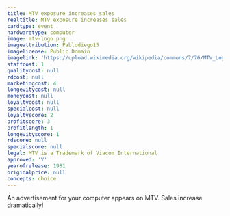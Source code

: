```yaml
---
title: MTV exposure increases sales
realtitle: MTV exposure increases sales
cardtype: event
hardwaretype: computer
image: mtv-logo.png
imageattribution: Pablodiego15
imagelicense: Public Domain
imagelink: 'https://upload.wikimedia.org/wikipedia/commons/7/76/MTV_Logo.svg'
staffcost: 1
qualitycost: null
rdcost: null
marketingcost: 4
longevitycost: null
moneycost: null
loyaltycost: null
specialcost: null
loyaltyscore: 2
profitscore: 3
profitlength: 1
longevityscore: 1
rdscore: null
specialscore: null
legal: MTV is a Trademark of Viacom International
approved: 'Y'
yearofrelease: 1981
originalprice: null
concepts: choice
---
```


An advertisement for your computer appears on MTV. Sales increase dramatically!
